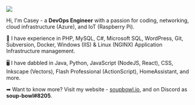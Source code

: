 
![](https://user-images.githubusercontent.com/11209477/149373473-e2c8ede2-f521-48a7-942b-0278fdacded4.png)
<!-- Cursive font is https://fontesk.com/zafrilus-font/, Bold font is Ubuntu. Everything else is here https://labs.soupbowl.io/miami/ -->

Hi, I'm Casey - a **DevOps Engineer** with a passion for coding, networking, cloud infrastructure (Azure), and IoT (Raspberry Pi).

<!--
A word on how I determine the difference between 'experienced' and 'dabbled'.
My personal conditions of considering myself experienced follow this ruleset:

* Have I used this for more than 3 years?
* Am I able to recall some basic principles/functions without needing to Google?
* Can I spot good and bad practices in this technology? Do I know appropriate use-case scenarios?
* Have I used, or is my code in Production somewhere in the universe?

Professional qualifications in areas will leapfrog the above requirements.
-->

🚀 I have experience in PHP, MySQL, C#, Microsoft SQL, WordPress, Git, Subversion, Docker, Windows (IIS) & Linux (NGINX) Application Infrastructure management.

🖥️ I have dabbled in Java, Python, JavaScript (NodeJS, React), CSS, Inkscape (Vectors), Flash Professional (ActionScript), HomeAssistant, and more.

➡ Want to know more? Visit my website - [soupbowl.io][soupbowl], and on Discord as **soup-bowl#8205**.

[soupbowl]: https://soupbowl.io
